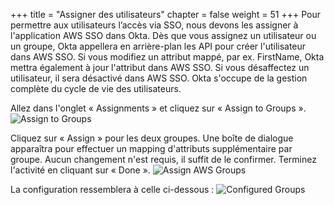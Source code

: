 +++
title = "Assigner des utilisateurs"
chapter = false
weight = 51
+++
Pour permettre aux utilisateurs l’accès via SSO, nous devons les assigner à l'application AWS SSO dans Okta. Dès que vous assignez un utilisateur ou un groupe, Okta appellera en arrière-plan les API pour créer l'utilisateur dans AWS SSO. Si vous modifiez un attribut mappé, par ex. FirstName, Okta mettra également à jour l'attribut dans AWS SSO. Si vous désaffectez un utilisateur, il sera désactivé dans AWS SSO. Okta s'occupe de la gestion complète du cycle de vie des utilisateurs.

Allez dans l'onglet « Assignments » et cliquez sur « Assign to Groups ».
![Assign to Groups](/images/210_assign_groups.jpg)

Cliquez sur « Assign » pour les deux groupes. Une boîte de dialogue apparaîtra pour effectuer un mapping d'attributs supplémentaire par groupe. Aucun changement n'est requis, il suffit de le confirmer. Terminez l'activité en cliquant sur « Done ».
![Assign AWS Groups](/images/220_assign_each_group.png)

La configuration ressemblera à celle ci-dessous :
![Configured Groups](/images/230_validate_assignment_configuration.jpg)
